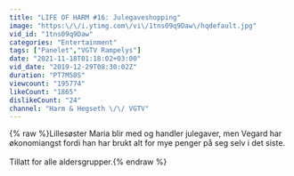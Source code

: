 ```yaml
---
title: "LIFE OF HARM #16: Julegaveshopping"
image: "https:\/\/i.ytimg.com\/vi\/1tns09q9Daw\/hqdefault.jpg"
vid_id: "1tns09q9Daw"
categories: "Entertainment"
tags: ["Panelet","VGTV Rampelys"]
date: "2021-11-18T01:18:02+03:00"
vid_date: "2019-12-29T08:30:02Z"
duration: "PT7M50S"
viewcount: "195774"
likeCount: "1865"
dislikeCount: "24"
channel: "Harm & Hegseth \/\/ VGTV"
---
```

{% raw %}Lillesøster Maria blir med og handler julegaver, men Vegard har økonomiangst fordi han har brukt alt for mye penger på seg selv i det siste.<br /><br />Tillatt for alle aldersgrupper.{% endraw %}
